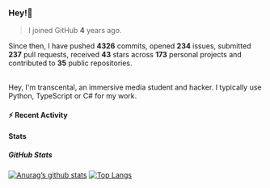 ### Hey!👋
<!-- [![Banner](banner.png)](https://dillonb07.is-a.dev) -->


> I joined GitHub **4** years ago.

Since then, I have pushed **4326** commits, opened **234** issues, submitted **237** pull requests, received **43** stars across **173** personal projects and contributed to **35** public repositories.

<br>
Hey, I'm transcental, an immersive media student and hacker. I typically use Python, TypeScript or C# for my work.

<br>

#### :zap: Recent Activity

<!--START_SECTION:activity-->
<!--END_SECTION:activity-->

#### Stats

##### GitHub Stats
[![Anurag’s github stats](https://github-readme-stats.vercel.app/api?username=transcental&show_icons=true&theme=radical)](https://github.com/transcental)
[![Top Langs](https://github-readme-stats.vercel.app/api/top-langs/?username=transcental&layout=compact&theme=radical)](https://github.com/transcental)
